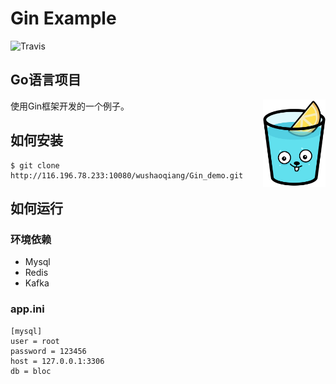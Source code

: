 # Gin Example 
![Travis](https://img.shields.io/badge/-Beijing--研发-green.svg?logo=Docker&style=popout-square)
<h2>Go语言项目</h2>

使用Gin框架开发的一个例子。<img src="https://raw.githubusercontent.com/gin-gonic/logo/master/color.png" width="100" hegiht="100" align=right />

## 如何安装

```
$ git clone http://116.196.78.233:10080/wushaoqiang/Gin_demo.git
```
## 如何运行
### 环境依赖
- Mysql
- Redis
- Kafka

### app.ini
```
[mysql]
user = root
password = 123456
host = 127.0.0.1:3306
db = bloc

```